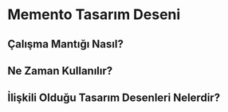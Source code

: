 # Memento Tasarım Deseni #


## Çalışma Mantığı Nasıl?



## Ne Zaman Kullanılır?



## İlişkili Olduğu Tasarım Desenleri Nelerdir?
